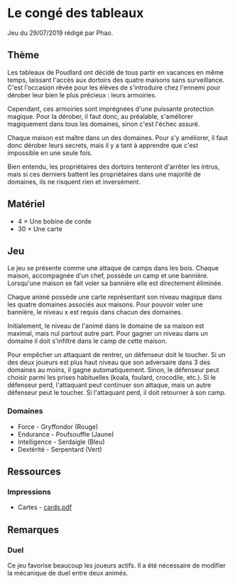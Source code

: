 # Le congé des tableaux

Jeu du 29/07/2019 rédigé par Phao.

## Thème

Les tableaux de Poudlard ont décidé de tous partir en vacances en même temps, laissant l'accès aux dortoirs des quatre maisons sans surveillance. C'est l'occasion rêvée pour les élèves de s'introduire chez l'ennemi pour dérober leur bien le plus précieux : leurs armoiries.

Cependant, ces armoiries sont imprégnées d'une puissante protection magique. Pour la dérober, il faut donc, au préalable, s'améliorer magiquement dans tous les domaines, sinon c'est l'échec assuré.

Chaque maison est maître dans un des domaines. Pour s'y améliorer, il faut donc dérober leurs secrets, mais il y a tant à apprendre que c'est impossible en une seule fois.

Bien entendu, les propriétaires des dortoirs tenteront d'arrêter les intrus, mais si ces derniers battent les propriétaires dans une majorité de domaines, ils ne risquent rien et inversément.

## Matériel

* 4 × Une bobine de corde
* 30 × Une carte

## Jeu

Le jeu se présente comme une attaque de camps dans les bois. Chaque maison, accompagnée d'un chef, possède un camp et une bannière. Lorsqu'une maison se fait voler sa bannière elle est directement éliminée.

Chaque animé possède une carte représentant son niveau magique dans les quatre domaines associés aux maisons. Pour pouvoir voler une bannière, le niveau x est requis dans chacun des domaines.

Initialement, le niveau de l'animé dans le domaine de sa maison est maximal, mais nul partout autre part. Pour gagner un niveau dans un domaine il doit s'infiltré dans le camp de cette maison.

Pour empêcher un attaquant de rentrer, un défenseur doit le toucher. Si un des deux joueurs est plus haut niveau que son adversaire dans 3 des domaines au moins, il gagne automatiquement. Sinon, le défenseur peut choisir parmi les prises habituelles (koala, foulard, crocodile, etc.). Si le défenseur perd, l'attaquant peut continuer son attaque, mais un autre défenseur peut le toucher. Si l'attaquant perd, il doit retourner à son camp.

### Domaines

* Force - Gryffondor (Rouge)
* Endurance - Poufsouffle (Jaune)
* Intelligence - Serdaigle (Bleu)
* Dextérité - Serpentard (Vert)

## Ressources

### Impressions

* Cartes - [cards.pdf](resources/pdf/cards.pdf)

## Remarques

### Duel

Ce jeu favorise beaucoup les joueurs actifs. Il a été nécessaire de modifier la mécanique de duel entre deux animés.
